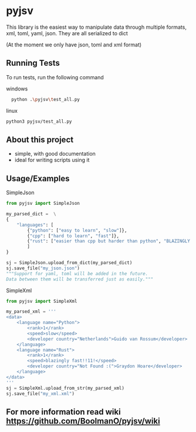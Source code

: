 # pyjsv

This library is the easiest way to manipulate data through multiple formats, xml, toml, yaml, json. They are all serialized to dict

(At the moment we only have json, toml and xml format)
## Running Tests

To run tests, run the following command

windows
```bash
  python .\pyjsv\test_all.py
```
linux
```bash
python3 pyjsv/test_all.py
```

## About this project
- simple, with good documentation
- ideal for writing scripts using it
## Usage/Examples

SimpleJson

```python
from pyjsv import SimpleJson

my_parsed_dict =  \
{
    "languages": [
        {"python": ["easy to learn", "slow"]},
        {"cpp": ["hard to learn", "fast"]},
        {"rust": ["easier than cpp but harder than python", "BLAZINGLY FAST :lightning: :lightning: :lightning:"]}
        ]
}

sj = SimpleJson.upload_from_dict(my_parsed_dict)
sj.save_file("my_json.json")
"""Support for yaml, toml will be added in the future.
Data between them will be transferred just as easily."""

```

SimpleXml
```python
from pyjsv import SimpleXml

my_parsed_xml = '''
<data>
    <language name="Python">
        <rank>1</rank>
        <speed>slow</speed>
        <developer country="Netherlands">Guido van Rossum</developer>
    </language>
    <language name="Rust">
        <rank>1</rank>
        <speed>blazingly fast!!11!</speed>
        <developer country="Not Found :(">Graydon Hoare</developer>
    </language>
</data>
'''
sj = SimpleXml.upload_from_str(my_parsed_xml)
sj.save_file("my_xml.xml")

```
## For more information read wiki https://github.com/BoolmanO/pyjsv/wiki